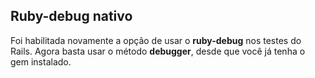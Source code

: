 ## Ruby-debug nativo

Foi habilitada novamente a opção de usar o **ruby-debug** nos testes do Rails. Agora basta usar o método **debugger**, desde que você já tenha o gem instalado.
